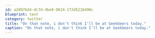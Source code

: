 ```yaml
---
id: a2887bd4-dc7d-4be9-9624-1f2d5218490c
blueprint: text
category: twitter
title: "On that note, i don't think I'll be at Geekbeers today."
caption: "On that note, i don't think I'll be at Geekbeers today."
---
```

